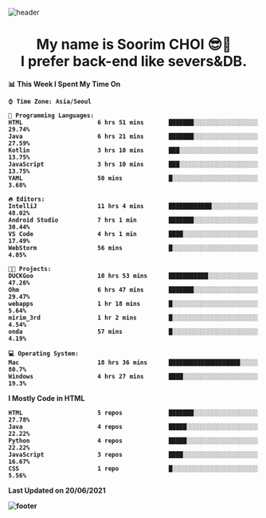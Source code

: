 <!--
**sxxrxm/sxxrxm** is a ✨ _special_ ✨ repository because its `README.md` (this file) appears on your GitHub profile.
-->
![header](https://capsule-render.vercel.app/api?type=Waving&color=gradient&height=300&section=header&text=Soorim%20CHOI&fontSize=90&animation=twinkling&fontAlignY=40)
<h1 align="center">
  My name is <b>Soorim CHOI<b> 😎👋
  <br>
  I prefer back-end like severs&DB.
</h1>
  
<!--START_SECTION:waka-->
📊 **This Week I Spent My Time On** 

```text
⌚︎ Time Zone: Asia/Seoul

💬 Programming Languages: 
HTML                     6 hrs 51 mins       ███████░░░░░░░░░░░░░░░░░░   29.74% 
Java                     6 hrs 21 mins       ███████░░░░░░░░░░░░░░░░░░   27.59% 
Kotlin                   3 hrs 10 mins       ███░░░░░░░░░░░░░░░░░░░░░░   13.75% 
JavaScript               3 hrs 10 mins       ███░░░░░░░░░░░░░░░░░░░░░░   13.75% 
YAML                     50 mins             █░░░░░░░░░░░░░░░░░░░░░░░░   3.68%

🔥 Editors: 
IntelliJ                 11 hrs 4 mins       ████████████░░░░░░░░░░░░░   48.02% 
Android Studio           7 hrs 1 min         ███████░░░░░░░░░░░░░░░░░░   30.44% 
VS Code                  4 hrs 1 min         ████░░░░░░░░░░░░░░░░░░░░░   17.49% 
WebStorm                 56 mins             █░░░░░░░░░░░░░░░░░░░░░░░░   4.05%

🐱‍💻 Projects: 
DUCKGoo                  10 hrs 53 mins      ███████████░░░░░░░░░░░░░░   47.26% 
Ohm                      6 hrs 47 mins       ███████░░░░░░░░░░░░░░░░░░   29.47% 
webapps                  1 hr 18 mins        █░░░░░░░░░░░░░░░░░░░░░░░░   5.64% 
mirim_3rd                1 hr 2 mins         █░░░░░░░░░░░░░░░░░░░░░░░░   4.54% 
onda                     57 mins             █░░░░░░░░░░░░░░░░░░░░░░░░   4.19%

💻 Operating System: 
Mac                      18 hrs 36 mins      ████████████████████░░░░░   80.7% 
Windows                  4 hrs 27 mins       ████░░░░░░░░░░░░░░░░░░░░░   19.3%

```

**I Mostly Code in HTML** 

```text
HTML                     5 repos             ███████░░░░░░░░░░░░░░░░░░   27.78% 
Java                     4 repos             █████░░░░░░░░░░░░░░░░░░░░   22.22% 
Python                   4 repos             █████░░░░░░░░░░░░░░░░░░░░   22.22% 
JavaScript               3 repos             ████░░░░░░░░░░░░░░░░░░░░░   16.67% 
CSS                      1 repo              █░░░░░░░░░░░░░░░░░░░░░░░░   5.56%

```



 Last Updated on 20/06/2021
<!--END_SECTION:waka-->


![footer](https://capsule-render.vercel.app/api?type=Waving&section=footer&color=gradient&height=300)
